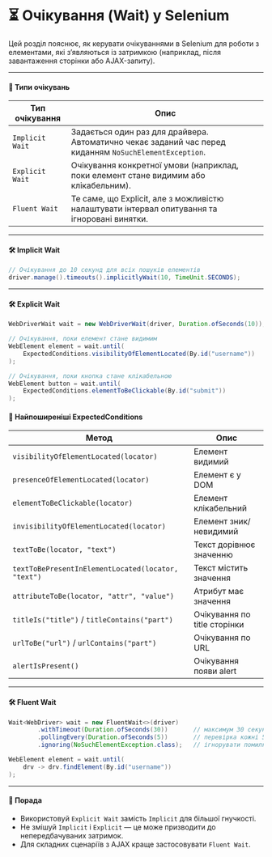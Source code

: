 # ⏳ Очікування (Wait) у Selenium
Цей розділ пояснює, як керувати очікуваннями в Selenium для роботи з елементами, які з’являються із затримкою (наприклад, після завантаження сторінки або AJAX-запиту).

---

#### 📌 Типи очікувань

| Тип очікування | Опис |
|---------------|------|
| `Implicit Wait` | Задається один раз для драйвера. Автоматично чекає заданий час перед киданням `NoSuchElementException`. |
| `Explicit Wait` | Очікування конкретної умови (наприклад, поки елемент стане видимим або клікабельним). |
| `Fluent Wait`   | Те саме, що Explicit, але з можливістю налаштувати інтервал опитування та ігноровані винятки. |

---

#### 🛠 Implicit Wait

```java
// Очікування до 10 секунд для всіх пошуків елементів
driver.manage().timeouts().implicitlyWait(10, TimeUnit.SECONDS);
```

---

#### 🛠 Explicit Wait

```java
WebDriverWait wait = new WebDriverWait(driver, Duration.ofSeconds(10));

// Очікування, поки елемент стане видимим
WebElement element = wait.until(
    ExpectedConditions.visibilityOfElementLocated(By.id("username"))
);

// Очікування, поки кнопка стане клікабельною
WebElement button = wait.until(
    ExpectedConditions.elementToBeClickable(By.id("submit"))
);
```
#### 📌 Найпоширеніші ExpectedConditions
| Метод | Опис |
|-------|------|
| `visibilityOfElementLocated(locator)` | Елемент видимий |
| `presenceOfElementLocated(locator)` | Елемент є у DOM |
| `elementToBeClickable(locator)` | Елемент клікабельний |
| `invisibilityOfElementLocated(locator)` | Елемент зник/невидимий |
| `textToBe(locator, "text")` | Текст дорівнює значенню |
| `textToBePresentInElementLocated(locator, "text")` | Текст містить значення |
| `attributeToBe(locator, "attr", "value")` | Атрибут має значення |
| `titleIs("title")` / `titleContains("part")` | Очікування по title сторінки |
| `urlToBe("url")` / `urlContains("part")` | Очікування по URL |
| `alertIsPresent()` | Очікування появи alert |

---

#### 🛠 Fluent Wait

```java
Wait<WebDriver> wait = new FluentWait<>(driver)
        .withTimeout(Duration.ofSeconds(30))       // максимум 30 секунд
        .pollingEvery(Duration.ofSeconds(5))       // перевірка кожні 5 секунд
        .ignoring(NoSuchElementException.class);   // ігнорувати помилку

WebElement element = wait.until(
    drv -> drv.findElement(By.id("username"))
);
```

---

#### 🧠 Порада  
* Використовуй `Explicit Wait` замість `Implicit` для більшої гнучкості.
* Не змішуй `Implicit` і `Explicit` — це може призводити до непередбачуваних затримок.
* Для складних сценаріїв з AJAX краще застосовувати `Fluent Wait`.

